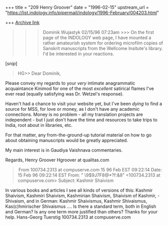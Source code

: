 +++
title = "209 Henry Groover"
date = "1996-02-15"
upstream_url = "https://list.indology.info/pipermail/indology/1996-February/004203.html"

+++
[Archive link](https://list.indology.info/pipermail/indology/1996-February/004203.html)

>>> Dominik Wujastyk <ucgadkw at ucl.ac.uk> 02/15/96 07:23am >>>
On the first page of the INDOLOGY web page, I have mounted a rather
amateurish system for ordering microfilm copies of Sanskrit manuscripts
from the Wellcome Insitute's library.  I'd be interested in your reactions.

[*snip*]
>HG>>
Dear Dominik,

Please convey my regards to your *very* intimate anagrammatic
acquaintance Kinimod<g> for one of the most _excellent_ satirical flames
I've ever read (equally satisfying was Dr. Wetzel's response).

Haven't had a chance to visit your website yet, but I've been _dying_ to
find a source for MSS, for love or money, as I don't have any academic
connections.  Money is no problem - all my translation projects are
independent - but I just don't have the time and resources to take trips to
India, root about in libraries, etc.

For that matter, any from-the-ground-up tutorial material on how to go
about obtaining manuscripts would be greatly appreciated.

My main interest is in Gaudiya Vaishnava commentaries.

Regards,
Henry Groover
Hgroover at qualitas.com




> From 100734.2313 at compuserve.com 15 96 Feb EST 09:22:14
Date: 15 Feb 96 09:22:14 EST
From: " \\9$9J7F8@*?f:&8" <100734.2313 at compuserve.com>
Subject: Kashmir Shaivism

In various books and articles I see all kinds of versions of this: Kashmir
Shaivism, Kashmiri Shaivism, Kashmirian Shaivism,  Shaivism of Kashmir, -
Shivaism, and in German: Kashmir Shaivismus, Kashmir Shivaismus,
Kas(c)hmirischer Shivaismus ....
Is there a standard term, both in English and German? Is any one term more
justified than others?
Thanks for your help.
Hans-Georg Tuerstig
100734.2313 at compuserve.com





